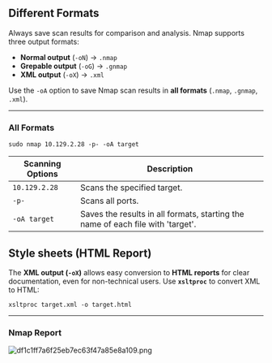 ## Different Formats

Always save scan results for comparison and analysis. Nmap supports three output formats:

- **Normal output** (`-oN`) → `.nmap`
- **Grepable output** (`-oG`) → `.gnmap`
- **XML output** (`-oX`) → `.xml`

Use the `-oA` option to save Nmap scan results in **all formats** (`.nmap`, `.gnmap`, `.xml`).

* * *

### All Formats

`sudo nmap 10.129.2.28 -p- -oA target`

| **Scanning Options** | **Description** |
| --- | --- |
| `10.129.2.28` | Scans the specified target. |
| `-p-` | Scans all ports. |
| `-oA target` | Saves the results in all formats, starting the name of each file with 'target'. |

## Style sheets (HTML Report)

The **XML output (`-oX`)** allows easy conversion to **HTML reports** for clear documentation, even for non-technical users. Use **`xsltproc`** to convert XML to HTML:

`xsltproc target.xml -o target.html`

* * *

### Nmap Report

![df1c1ff7a6f25eb7ec63f47a85e8a109.png](../../_resources/df1c1ff7a6f25eb7ec63f47a85e8a109.png)

&nbsp;
